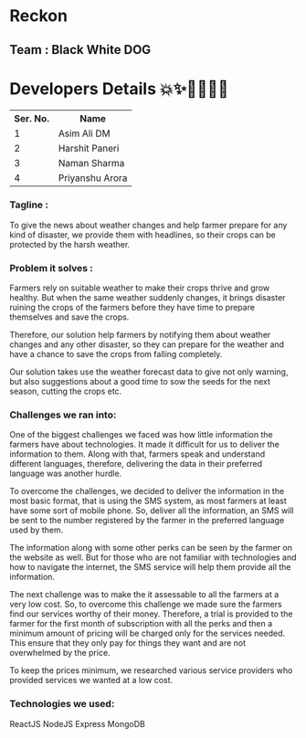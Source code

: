 # Reckon

## Team : Black White DOG

<h1>Developers Details 💥✨👩‍💻🐱‍👤</h1>
<table>
  <tr>
    <th>Ser. No.</th>
    <th>Name</th>
  </tr>
  <tr>
    <td>1</td>
    <td>Asim Ali DM</td>
  </tr>
  <tr>
    <td>2</td>
    <td>Harshit Paneri</td>
  </tr>
  <tr>
    <td>3</td>
    <td>Naman Sharma</td>
  </tr>
  <tr>
    <td>4</td>
    <td>Priyanshu Arora</td>
  </tr>
  
</table>


### Tagline : 
<p>To give the news about weather changes and help farmer prepare for any kind of disaster, we provide them with headlines, so their crops can be protected by the harsh weather.</p>

### Problem it solves :
<p> Farmers rely on suitable weather to make their crops thrive and grow healthy. But when the same weather suddenly changes, it brings disaster ruining the crops of the farmers before they have time to prepare themselves and save the crops. </p>
<p>Therefore, our solution help farmers by notifying them about weather changes and any other disaster, so they can prepare for the weather and have a chance to save the crops from falling completely. </p>
<p>Our solution takes use the weather forecast data to give not only warning, but also suggestions about a good time to sow the seeds for the next season, cutting the crops etc. 
</p>

### Challenges we ran into:
<p>One of the biggest challenges we faced was how little information the farmers have about technologies. It made it difficult for us to deliver the information to them. Along with that, farmers speak and understand different languages, therefore, delivering the data in their preferred language was another hurdle.</p>
	<p>To overcome the challenges, we decided to deliver the information in the most basic format, that is using the SMS system, as most farmers at least have some sort of mobile phone. So, deliver all the information, an SMS will be sent to the number registered by the farmer in the preferred language used by them.</p>
	<p>The information along with some other perks can be seen by the farmer on the website as well. But for those who are not familiar with technologies and how to navigate the internet, the SMS service will help them provide all the information.</p>
	<p>The next challenge was to make the it assessable to all the farmers at a very low cost. So, to overcome this challenge we made sure the farmers find our services worthy of their money. Therefore, a trial is provided to the farmer for the first month of subscription with all the perks and then a minimum amount of pricing will be charged only for the services needed. This ensure that they only pay for things they want and are not overwhelmed by the price.</p>
	<p>To keep the prices minimum, we researched various service providers who provided services we wanted at a low cost.</p>

### Technologies we used:

ReactJS
NodeJS
Express
MongoDB

